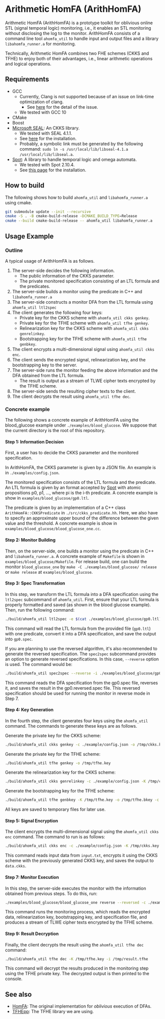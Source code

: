 Arithmetic HomFA (ArithHomFA)
=============================

Arithmetic HomFA (ArithHomFA) is a prototype toolkit for oblivious online STL (signal temporal logic) monitoring, i.e., it enables an STL monitoring without disclosing the log to the monitor. ArithHomFA consists of a command line tool `ahomfa_util` to handle input and output files and a library `libahomfa_runner.a` for monitoring.

Technically, Arithmetic HomFA combines two FHE schemes (CKKS and TFHE) to enjoy both of their advantages, i.e., linear arithmetic operations and logical operations.

Requirements
------------

- GCC
    - Currently, Clang is not supported because of an issue on link-time optimization of clang.
        - See [here](https://stackoverflow.com/questions/60225945/explicit-c-template-instantiation-with-clang) for the detail of the issue.
    - We tested with GCC 10
- CMake
- Boost
- [Microsoft SEAL](https://github.com/microsoft/SEAL): An CKKS library.
    - We tested with SEAL 4.1.1.
    - See [here](https://spot.lre.epita.fr/install.html) for the installation.
    - Probably, a symbolic link must be generated by the following command: `sudo ln -s /usr/local/lib/libseal-4.1.a /usr/local/lib/libseal.a`.
- [Spot](https://spot.lre.epita.fr/): A library to handle temporal logic and omega automata. 
    - We tested with Spot 2.10.4.
    - See [this page](https://spot.lre.epita.fr/install.html) for the installation.

How to build
------------

The following shows how to build `ahomfa_util` and `libahomfa_runner.a` using cmake.

```sh
git submodule update --init --recursive
cmake -S . -B cmake-build-release -DCMAKE_BUILD_TYPE=Release
cmake --build cmake-build-release -- ahomfa_util libahomfa_runner.a
```

Usage Example
-------------

### Outline

A typical usage of ArithHomFA is as follows.

1. The server-side decides the following information.
    - The public information of the CKKS parameter.
    - The private monitored specification consisting of an LTL formula and the predicates.
2. The server-side builds a monitor using the predicate in C++ and `libahomfa_runner.a`
3. The server-side constructs a monitor DFA from the LTL formula using `ahomfa_util ltl2spec`
4. The client generates the following four keys:
    - Private key for the CKKS scheme with `ahomfa_util ckks genkey`.
    - Private key for the TFHE scheme with `ahomfa_util tfhe genkey`.
    - Relinearization key for the CKKS scheme with `ahomfa_util ckks genrelinkey`.
    - Bootstrapping key for the TFHE scheme with `ahomfa_util tfhe genbkey`.
5. The client encrypts a multi-dimensional signal using `ahomfa_util ckks enc`.
6. The client sends the encrypted signal, relinearization key, and the bootstrapping key to the server.
7. The server-side runs the monitor feeding the above information and the DFA obtained from the LTL formula.
    - The result is output as a stream of TLWE cipher texts encrypted by the TFHE scheme.
8. The server-side sends the resulting cipher texts to the client.
9. The client decrypts the result using `ahomfa_util tfhe dec`.

### Concrete example

The following shows a concrete example of ArithHomFA using the blood_glucose example under `./examples/blood_glucose`. We suppose that the current directory is the root of this repository.

#### Step 1: Information Decision

First, a user has to decide the CKKS parameter and the monitored specification.

In ArithHomFA, the CKKS parameter is given by a JSON file. An example is in `./examples/config.json`.

The monitored specification consists of the LTL formula and the predicate. An LTL formula is given by an format accepted by [Spot](https://spot.lre.epita.fr/) with atomic propositions p0, p1, ..., where pi is the i-th predicate. A concrete example is show in `examples/blood_glucose/gp0.ltl`.

The predicate is given by an implementation of a C++ class `ArithHomFA::CKKSPredicate` in `./src/ckks_predicate.hh`. Here, we also have to specify an approximate upper bound of the difference between the given value and the threshold. A concrete example is show in `examples/blood_glucose/blood_glucose_one.cc`.

#### Step 2: Monitor Building

Then, on the server-side, one builds a monitor using the predicate in C++ and `libahomfa_runner.a`. A concrete example of `Makefile` is shown in `examples/blood_glucose/Makefile`. For release build, one can build the monitor `blood_glucose_one` by `make -C ./examples/blood_glucose/ release` or `make release` at `examples/blood_glucose`.

#### Step 3: Spec Transformation

In this step, we transform the LTL formula into a DFA specification using the  `ltl2spec` subcommand of `ahomfa_util`. First, ensure that your LTL formula is properly formatted and saved (as shown in the blood glucose example). Then, run the following command:

```sh
./build/ahomfa_util ltl2spec -e $(cat ./examples/blood_glucose/gp0.ltl) --num-vars 1 > ./examples/blood_glucose/gp0.spec
```
This command will read the LTL formula from the provided file (`gp0.ltl`) with one predicate, convert it into a DFA specification, and save the output into `gp0.spec`.

If you are planning to use the reversed algorithm, it's also recommended to generate the reversed specification. The `spec2spec` subcommand provides an option to generate reversed specifications. In this case, `--reverse` option is used. The command would be:

```sh
./build/ahomfa_util spec2spec --reverse -i ./examples/blood_glucose/gp0.spec -o ./examples/blood_glucose/gp0.reversed.spec
```

This command reads the DFA specification from the gp0.spec file, reverses it, and saves the result in the gp0.reversed.spec file. This reversed specification should be used for running the monitor in reverse mode in Step 7.

#### Step 4: Key Generation

In the fourth step, the client generates four keys using the `ahomfa_util` command. The commands to generate these keys are as follows.

Generate the private key for the CKKS scheme:

```sh
./build/ahomfa_util ckks genkey -c ./example/config.json -o /tmp/ckks.key
```

Generate the private key for the TFHE scheme:

```sh
./build/ahomfa_util tfhe genkey -o /tmp/tfhe.key
```

Generate the relinearization key for the CKKS scheme:

```sh
./build/ahomfa_util ckks genrelinkey -c ./example/config.json -K /tmp/ckks.key -o /tmp/ckks.relinkey
```

Generate the bootstrapping key for the TFHE scheme:

```sh
./build/ahomfa_util tfhe genbkey -K /tmp/tfhe.key -o /tmp/tfhe.bkey -c ./example/config.json -S /tmp/ckks.key
```

All keys are saved to temporary files for later use.

#### Step 5: Signal Encryption

The client encrypts the multi-dimensional signal using the `ahomfa_util ckks enc` command. The command to run is as follows:

```sh
./build/ahomfa_util ckks enc -c ./example/config.json -K /tmp/ckks.key -o /tmp/data.ckks < ./examples/blood_glucose/input.txt
```

This command reads input data from `input.txt`, encrypts it using the CKKS scheme with the previously generated CKKS key, and saves the output to `data.ckks`.

#### Step 7: Monitor Execution

In this step, the server-side executes the monitor with the information obtained from previous steps. To do this, run:

```sh
./examples/blood_glucose/blood_glucose_one reverse --reversed -c ./example/config.json -f ./examples/blood_glucose/gp0.reversed.spec -r /tmp/ckks.relinkey -b /tmp/tfhe.bkey < /tmp/data.ckks > /tmp/result.tfhe
```

This command runs the monitoring process, which reads the encrypted data, relinearization key, bootstrapping key, and specification file, and produces a stream of TLWE cipher texts encrypted by the TFHE scheme.

#### Step 9: Result Decryption

Finally, the client decrypts the result using the `ahomfa_util tfhe dec` command:

```sh
./build/ahomfa_util tfhe dec -K /tmp/tfhe.key -i /tmp/result.tfhe
```

This command will decrypt the results produced in the monitoring step using the TFHE private key. The decrypted output is then printed to the console.

See also
--------

- [HomFA](https://github.com/virtualsecureplatform/homfa): The original implementation for *oblivious* execution of DFAs.
- [TFHEpp](https://github.com/virtualsecureplatform/TFHEpp/tree/master/include): The TFHE library we are using.
